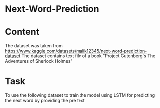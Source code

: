 # Next-Word-Prediction

# Content
 The dataset was taken from https://www.kaggle.com/datasets/malik12345/next-word-prediction-dataset
 The dataset contains text file of a book "Project Gutenberg's The Adventures of Sherlock Holmes"
 
# Task
To use the following dataset to train the model using LSTM for predicting the next word by providing the pre text 
